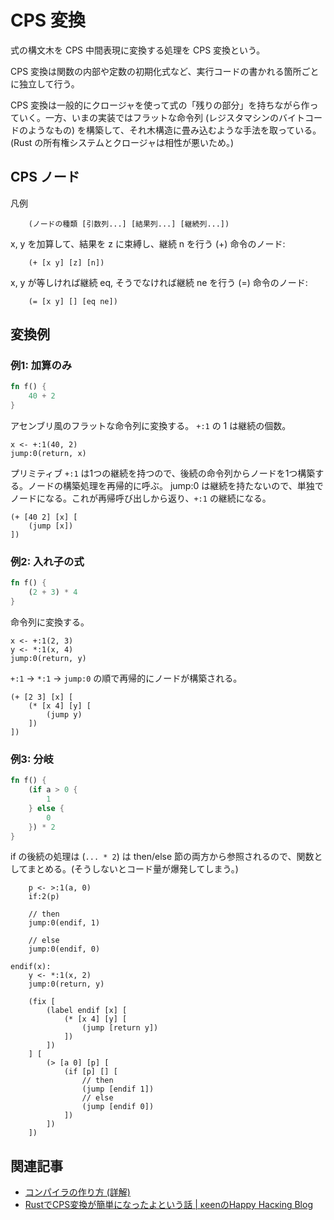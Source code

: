 # CPS 変換

式の構文木を CPS 中間表現に変換する処理を CPS 変換という。

CPS 変換は関数の内部や定数の初期化式など、実行コードの書かれる箇所ごとに独立して行う。

CPS 変換は一般的にクロージャを使って式の「残りの部分」を持ちながら作っていく。一方、いまの実装ではフラットな命令列 (レジスタマシンのバイトコードのようなもの) を構築して、それ木構造に畳み込むような手法を取っている。(Rust の所有権システムとクロージャは相性が悪いため。)

## CPS ノード

凡例

```
    (ノードの種類 [引数列...] [結果列...] [継続列...])
```

x, y を加算して、結果を z に束縛し、継続 n を行う (+) 命令のノード:

```
    (+ [x y] [z] [n])
```

x, y が等しければ継続 eq, そうでなければ継続 ne を行う (=) 命令のノード:

```
    (= [x y] [] [eq ne])
```

## 変換例

### 例1: 加算のみ

```rust
fn f() {
    40 + 2
}
```

アセンブリ風のフラットな命令列に変換する。 `+:1` の 1 は継続の個数。

```
x <- +:1(40, 2)
jump:0(return, x)
```

プリミティブ `+:1` は1つの継続を持つので、後続の命令列からノードを1つ構築する。ノードの構築処理を再帰的に呼ぶ。
jump:0 は継続を持たないので、単独でノードになる。これが再帰呼び出しから返り、`+:1` の継続になる。

```
(+ [40 2] [x] [
    (jump [x])
])
```

### 例2: 入れ子の式

```rust
fn f() {
    (2 + 3) * 4
}
```

命令列に変換する。

```
x <- +:1(2, 3)
y <- *:1(x, 4)
jump:0(return, y)
```

`+:1` → `*:1` → `jump:0` の順で再帰的にノードが構築される。

```
(+ [2 3] [x] [
    (* [x 4] [y] [
        (jump y)
    ])
])
```

### 例3: 分岐

```rust
fn f() {
    (if a > 0 {
        1
    } else {
        0
    }) * 2
}
```

if の後続の処理は (`... * 2`) は then/else 節の両方から参照されるので、関数としてまとめる。(そうしないとコード量が爆発してしまう。)

```
    p <- >:1(a, 0)
    if:2(p)

    // then
    jump:0(endif, 1)

    // else
    jump:0(endif, 0)

endif(x):
    y <- *:1(x, 2)
    jump:0(return, y)
```

```
    (fix [
        (label endif [x] [
            (* [x 4] [y] [
                (jump [return y])
            ])
        ])
    ] [
        (> [a 0] [p] [
            (if [p] [] [
                // then
                (jump [endif 1])
                // else
                (jump [endif 0])
            ])
        ])
    ])
```

## 関連記事

- [コンパイラの作り方 (詳解)](https://www.is.s.u-tokyo.ac.jp/vu/96/cad/compilerresume/)
- [RustでCPS変換が簡単になったよという話 | κeenのHappy Hacκing Blog](https://keens.github.io/blog/2019/12/07/rustdecpshenkangakantanninattayotoiuhanashi/)
